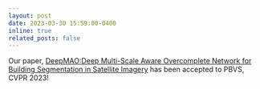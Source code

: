 ```yaml
---
layout: post
date: 2023-03-30 15:59:00-0400
inline: true
related_posts: false
---
```


Our paper, [DeepMAO:Deep Multi-Scale Aware Overcomplete Network for Building Segmentation in Satellite Imagery](https://openaccess.thecvf.com/content/CVPR2023W/PBVS/html/Sikdar_DeepMAO_Deep_Multi-Scale_Aware_Overcomplete_Network_for_Building_Segmentation_in_CVPRW_2023_paper.html) has been accepted to PBVS, CVPR 2023!
